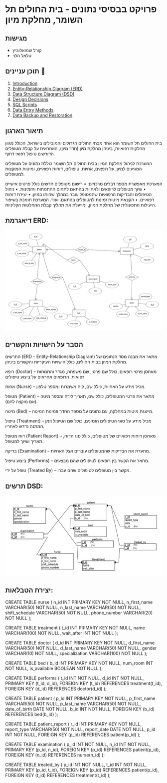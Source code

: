 # פרויקט בבסיסי נתונים - בית החולים תל השומר, מחלקת מיון

## מגישות
- קורל שמואלוביץ
- טלאל הלוי
  
## תוכן עניינים 🔗
1. [Introduction](#introduction)
2. [Entity-Relationship Diagram (ERD)](#entity-relationship-diagram-erd)
3. [Data Structure Diagram (DSD)](#data-structure-diagram-dsd)
4. [Design Decisions](#design-decisions)
5. [SQL Scripts](#sql-scripts)
6. [Data Entry Methods](#data-entry-methods)
7. [Data Backup and Restoration](#data-backup-and-restoration)

## תיאור הארגון

בית החולים תל השומר הוא אחד מבתי החולים הגדולים והמובילים בישראל, הכולל מגוון מחלקות רפואיות, ביניהן מחלקת מיון (חדר מיון), האחראית על קבלת מטופלים הדורשים טיפול רפואי דחוף.

המערכת לניהול מחלקת המיון בבית החולים תל השומר כוללת נתונים על מטופלים המגיעים למיון, על רופאים, אחיות, טיפולים, דוחות רפואיים, ומיטות המוקצות למטופלים.

המערכת מאפשרת מספר דברים מרכזיים:
• רישום מטופלים חדשים כולל פרטים אישיים
• שיוך מטופלים לרופאים ולאחיות בהתאם לתחום ההתמחות והזמינות.
• ניהול הטיפולים והבדיקות הרפואיות שהמטופל עובר במהלך שהותו במיון.
• יצירת דוחות רפואיים.
• הקצאת מיטות זמינות למטופלים בהתאם.
ועוד.
המערכת תומכת בשיפור היעילות התפעולית של מחלקת המיון, ומייעלת את תהליך קבלת ההחלטות הקליניות.

## דיאגרמת ERD:
![ERD](images/photo_2025-03-31_13-39-47.jpg)

## הסבר על הישויות והקשרים

התרשים (ERD - Entity-Relationship Diagram) מתאר את מבנה מסד הנתונים של מחלקת המיון בבית החולים, כולל הישויות העיקריות והקשרים ביניהן.

רופא (Doctor) – מאחסן פרטי רופאים, כולל שם פרטי, שם משפחה, מגדר והתמחות רפואית. הרופאים אחראים על ביצוע טיפולים.

אחות (Nurse) – מכיל מידע על האחיות, כולל שם, לוח משמרות ומספר טלפון.

מטופל (Patient) – מתאר את פרטי המטופלים, כולל שם, תאריך לידה ומספר מיטה (אם מוקצה להם).

מיטה (Bed) – מייצגת מיטות במחלקה, עם נתונים על מספר החדר וזמינות המיטה.

טיפול (Treatment) – מכיל מידע על סוגי הטיפולים הזמינים, כולל שם הטיפול וזמן המתנה נדרש לאחריו.

דוח מטופל (Patient Report) – מאחסן דוחות רפואיים של מטופלים, כולל סוג הדוח, תאריך ושיוך למטופל.

בדיקה (Examination) – מתעדת את הבדיקות שהמטופלים עוברים אצל האחיות.

ביצוע טיפול (Performs) – מתאר את הקשר בין רופאים לטיפולים שהם מבצעים.

טופל על ידי (Treated By) – מקשר בין מטופלים לטיפולים שהם עברו.

## תרשים DSD:

![DSD](images/photo_2025-03-31_13-39-40.jpg)

## יצירת הטבלאות:
CREATE TABLE nurse (
  n_id INT PRIMARY KEY NOT NULL,
  n_first_name VARCHAR(50) NOT NULL,
  n_last_name VARCHAR(50) NOT NULL,
  shift_schedule VARCHAR(50) NOT NULL,
  phone_number VARCHAR(20) NOT NULL
);

CREATE TABLE treatment (
  t_id INT PRIMARY KEY NOT NULL,
  name VARCHAR(100) NOT NULL,
  wait_after INT NOT NULL
);

CREATE TABLE doctor (
  d_id INT PRIMARY KEY NOT NULL,
  d_first_name VARCHAR(50) NOT NULL,
  d_last_name VARCHAR(50) NOT NULL,
  gender VARCHAR(10) NOT NULL,
  specialization VARCHAR(100) NOT NULL
);

CREATE TABLE bed (
  b_id INT PRIMARY KEY NOT NULL,
  num_room INT NOT NULL,
  is_available BOOLEAN NOT NULL
);

CREATE TABLE performs (
  t_id INT NOT NULL,
  d_id INT NOT NULL,
  PRIMARY KEY (t_id, d_id),
  FOREIGN KEY (t_id) REFERENCES treatment(t_id),
  FOREIGN KEY (d_id) REFERENCES doctor(d_id)
);

CREATE TABLE patient (
  p_id INT PRIMARY KEY NOT NULL,
  p_first_name VARCHAR(50) NOT NULL,
  p_last_name VARCHAR(50) NOT NULL,
  date_of_birth DATE NOT NULL,
  b_id INT NOT NULL,
  FOREIGN KEY (b_id) REFERENCES bed(b_id)
);

CREATE TABLE patient_report (
  r_id INT PRIMARY KEY NOT NULL,
  report_type VARCHAR(50) NOT NULL,
  report_date DATE NOT NULL,
  p_id INT NOT NULL,
  FOREIGN KEY (p_id) REFERENCES patient(p_id)
);

CREATE TABLE examination (
  p_id INT NOT NULL,
  n_id INT NOT NULL,
  PRIMARY KEY (p_id, n_id),
  FOREIGN KEY (p_id) REFERENCES patient(p_id),
  FOREIGN KEY (n_id) REFERENCES nurse(n_id)
);

CREATE TABLE treated_by (
  p_id INT NOT NULL,
  t_id INT NOT NULL,
  PRIMARY KEY (p_id, t_id),
  FOREIGN KEY (p_id) REFERENCES patient(p_id),
  FOREIGN KEY (t_id) REFERENCES treatment(t_id)
);
